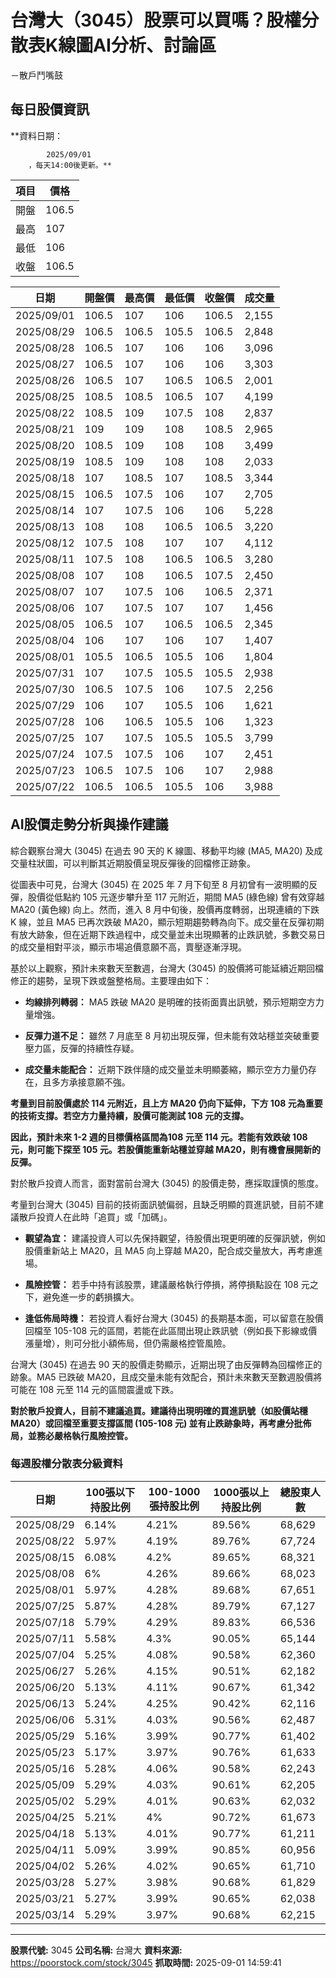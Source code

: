 # 台灣大（3045）股票可以買嗎？股權分散表K線圖AI分析、討論區
－散戶鬥嘴鼓

## 每日股價資訊

**資料日期：
        
            2025/09/01
        ，每天14:00後更新。**

| 項目 | 價格 |
|------|------|
| 開盤 | 106.5 |
| 最高 | 107 |
| 最低 | 106 |
| 收盤 | 106.5 |

| 日期 | 開盤價 | 最高價 | 最低價 | 收盤價 | 成交量 |
|------|--------|--------|--------|--------|--------|
| 2025/09/01 | 106.5 | 107 | 106 | 106.5 | 2,155 |
| 2025/08/29 | 106.5 | 106.5 | 105.5 | 106.5 | 2,848 |
| 2025/08/28 | 106.5 | 107 | 106 | 106 | 3,096 |
| 2025/08/27 | 106.5 | 107 | 106 | 106 | 3,303 |
| 2025/08/26 | 106.5 | 107 | 106.5 | 106.5 | 2,001 |
| 2025/08/25 | 108.5 | 108.5 | 106.5 | 107 | 4,199 |
| 2025/08/22 | 108.5 | 109 | 107.5 | 108 | 2,837 |
| 2025/08/21 | 109 | 109 | 108 | 108.5 | 2,965 |
| 2025/08/20 | 108.5 | 109 | 108 | 108 | 3,499 |
| 2025/08/19 | 108.5 | 109 | 108 | 108 | 2,033 |
| 2025/08/18 | 107 | 108.5 | 107 | 108.5 | 3,344 |
| 2025/08/15 | 106.5 | 107.5 | 106 | 107 | 2,705 |
| 2025/08/14 | 107 | 107.5 | 106 | 106 | 5,228 |
| 2025/08/13 | 108 | 108 | 106.5 | 106.5 | 3,220 |
| 2025/08/12 | 107.5 | 108 | 107 | 107 | 4,112 |
| 2025/08/11 | 107.5 | 108 | 106.5 | 106.5 | 3,280 |
| 2025/08/08 | 107 | 108 | 106.5 | 107.5 | 2,450 |
| 2025/08/07 | 107 | 107.5 | 106 | 106.5 | 2,371 |
| 2025/08/06 | 107 | 107.5 | 107 | 107 | 1,456 |
| 2025/08/05 | 106.5 | 107 | 106.5 | 106.5 | 2,345 |
| 2025/08/04 | 106 | 107 | 106 | 107 | 1,407 |
| 2025/08/01 | 105.5 | 106.5 | 105.5 | 106 | 1,804 |
| 2025/07/31 | 107 | 107.5 | 105.5 | 105.5 | 2,938 |
| 2025/07/30 | 106.5 | 107.5 | 106 | 107.5 | 2,256 |
| 2025/07/29 | 106 | 107 | 105.5 | 106 | 1,621 |
| 2025/07/28 | 106 | 106.5 | 105.5 | 106 | 1,323 |
| 2025/07/25 | 107 | 107.5 | 105.5 | 105.5 | 3,799 |
| 2025/07/24 | 107.5 | 107.5 | 106 | 107 | 2,451 |
| 2025/07/23 | 106.5 | 107.5 | 106 | 107 | 2,988 |
| 2025/07/22 | 106.5 | 106.5 | 105.5 | 106 | 3,988 |

## AI股價走勢分析與操作建議

綜合觀察台灣大 (3045) 在過去 90 天的 K 線圖、移動平均線 (MA5, MA20) 及成交量柱狀圖，可以判斷其近期股價呈現反彈後的回檔修正跡象。

從圖表中可見，台灣大 (3045) 在 2025 年 7 月下旬至 8 月初曾有一波明顯的反彈，股價從低點約 105 元逐步攀升至 117 元附近，期間 MA5 (綠色線) 曾有效穿越 MA20 (黃色線) 向上。然而，進入 8 月中旬後，股價再度轉弱，出現連續的下跌 K 線，並且 MA5 已再次跌破 MA20，顯示短期趨勢轉為向下。成交量在反彈初期有放大跡象，但在近期下跌過程中，成交量並未出現顯著的止跌訊號，多數交易日的成交量相對平淡，顯示市場追價意願不高，賣壓逐漸浮現。

基於以上觀察，預計未來數天至數週，台灣大 (3045) 的股價將可能延續近期回檔修正的趨勢，呈現下跌或盤整格局。主要理由如下：

*   **均線排列轉弱：** MA5 跌破 MA20 是明確的技術面賣出訊號，預示短期空方力量增強。

*   **反彈力道不足：** 雖然 7 月底至 8 月初出現反彈，但未能有效站穩並突破重要壓力區，反彈的持續性存疑。

*   **成交量未能配合：** 近期下跌伴隨的成交量並未明顯萎縮，顯示空方力量仍存在，且多方承接意願不強。

**考量到目前股價處於 114 元附近，且上方 MA20 仍向下延伸，下方 108 元為重要的技術支撐。若空方力量持續，股價可能測試 108 元的支撐。**

**因此，預計未來 1-2 週的目標價格區間為108 元至 114 元。若能有效跌破 108 元，則可能下探至 105 元。若股價能重新站穩並穿越 MA20，則有機會展開新的反彈。**

對於散戶投資人而言，面對當前台灣大 (3045) 的股價走勢，應採取謹慎的態度。

考量到台灣大 (3045) 目前的技術面訊號偏弱，且缺乏明顯的買進訊號，目前不建議散戶投資人在此時「追買」或「加碼」。

*   **觀望為宜：** 建議投資人可以先保持觀望，待股價出現更明確的反彈訊號，例如股價重新站上 MA20，且 MA5 向上穿越 MA20，配合成交量放大，再考慮進場。

*   **風險控管：** 若手中持有該股票，建議嚴格執行停損，將停損點設在 108 元之下，避免進一步的虧損擴大。

*   **逢低佈局時機：** 若投資人看好台灣大 (3045) 的長期基本面，可以留意在股價回檔至 105-108 元的區間，若能在此區間出現止跌訊號（例如長下影線或價漲量增），則可分批小額佈局，但仍需嚴格控管風險。

台灣大 (3045) 在過去 90 天的股價走勢顯示，近期出現了由反彈轉為回檔修正的跡象。MA5 已跌破 MA20，且成交量未能有效配合，預計未來數天至數週股價將可能在 108 元至 114 元的區間震盪或下跌。

**對於散戶投資人，目前不建議追買。建議待出現明確的買進訊號（如股價站穩 MA20）或回檔至重要支撐區間 (105-108 元) 並有止跌跡象時，再考慮分批佈局，並務必嚴格執行風險控管。**

### 每週股權分散表分級資料

| 日期 | 100張以下持股比例 | 100-1000張持股比例 | 1000張以上持股比例 | 總股東人數 |
|------|-------------------|--------------------|--------------------|----------|
| 2025/08/29 | 6.14% | 4.21% | 89.56% | 68,629 |
| 2025/08/22 | 5.97% | 4.19% | 89.76% | 67,724 |
| 2025/08/15 | 6.08% | 4.2% | 89.65% | 68,321 |
| 2025/08/08 | 6% | 4.26% | 89.66% | 68,023 |
| 2025/08/01 | 5.97% | 4.28% | 89.68% | 67,651 |
| 2025/07/25 | 5.87% | 4.28% | 89.79% | 67,127 |
| 2025/07/18 | 5.79% | 4.29% | 89.83% | 66,536 |
| 2025/07/11 | 5.58% | 4.3% | 90.05% | 65,144 |
| 2025/07/04 | 5.25% | 4.08% | 90.58% | 62,360 |
| 2025/06/27 | 5.26% | 4.15% | 90.51% | 62,182 |
| 2025/06/20 | 5.13% | 4.11% | 90.67% | 61,342 |
| 2025/06/13 | 5.24% | 4.25% | 90.42% | 62,116 |
| 2025/06/06 | 5.31% | 4.03% | 90.56% | 62,487 |
| 2025/05/29 | 5.16% | 3.99% | 90.77% | 61,402 |
| 2025/05/23 | 5.17% | 3.97% | 90.76% | 61,633 |
| 2025/05/16 | 5.28% | 4.06% | 90.58% | 62,243 |
| 2025/05/09 | 5.29% | 4.03% | 90.61% | 62,205 |
| 2025/05/02 | 5.29% | 4.01% | 90.63% | 62,032 |
| 2025/04/25 | 5.21% | 4% | 90.72% | 61,673 |
| 2025/04/18 | 5.13% | 4.01% | 90.77% | 61,211 |
| 2025/04/11 | 5.09% | 3.99% | 90.85% | 60,956 |
| 2025/04/02 | 5.26% | 4.02% | 90.65% | 61,710 |
| 2025/03/28 | 5.27% | 3.98% | 90.68% | 61,829 |
| 2025/03/21 | 5.27% | 3.99% | 90.65% | 62,038 |
| 2025/03/14 | 5.29% | 3.97% | 90.68% | 62,215 |

---

**股票代號:** 3045
**公司名稱:** 台灣大
**資料來源:** https://poorstock.com/stock/3045
**抓取時間:** 2025-09-01 14:59:41